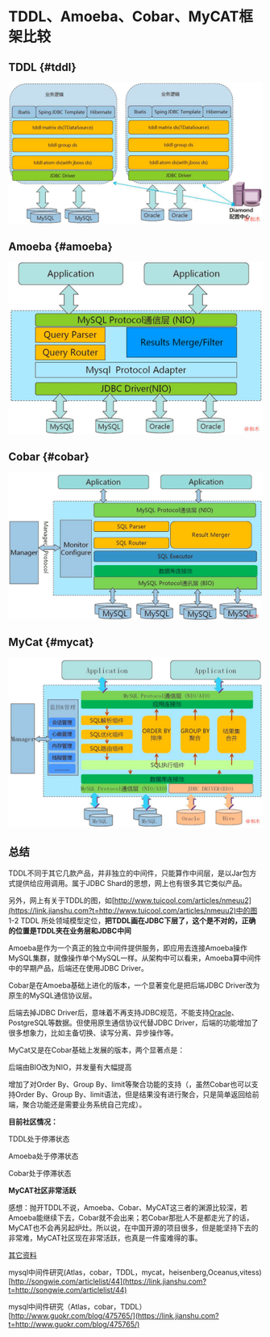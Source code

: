 # TDDL、Amoeba、Cobar、MyCAT框架比较

## TDDL {#tddl}

![](/assets/import-tddl.png)

## Amoeba {#amoeba}

![](/assets/import-amoeba.png)

## Cobar {#cobar}

![](/assets/import-cobar.png)

## MyCat {#mycat}

![](/assets/import-mycat.png)

## 总结

TDDL不同于其它几款产品，并非独立的中间件，只能算作中间层，是以Jar包方式提供给应用调用。属于JDBC Shard的思想，网上也有很多其它类似产品。

另外，网上有关于TDDL的图，如[http://www.tuicool.com/articles/nmeuu2](https://link.jianshu.com?t=http://www.tuicool.com/articles/nmeuu2)中的图 1-2 TDDL 所处领域模型定位，**把TDDL画在JDBC下层了，这个是不对的，正确的位置是TDDL夹在业务层和JDBC中间**

Amoeba是作为一个真正的独立中间件提供服务，即应用去连接Amoeba操作MySQL集群，就像操作单个MySQL一样。从架构中可以看来，Amoeba算中间件中的早期产品，后端还在使用JDBC Driver。

Cobar是在Amoeba基础上进化的版本，一个显著变化是把后端JDBC Driver改为原生的MySQL通信协议层。

后端去掉JDBC Driver后，意味着不再支持JDBC规范，不能支持[Oracle](https://link.jianshu.com?t=http://lib.csdn.net/base/oracle)、PostgreSQL等数据。但使用原生通信协议代替JDBC Driver，后端的功能增加了很多想象力，比如主备切换、读写分离、异步操作等。

MyCat又是在Cobar基础上发展的版本，两个显著点是：

后端由BIO改为NIO，并发量有大幅提高

增加了对Order By、Group By、limit等聚合功能的支持（，虽然Cobar也可以支持Order By、Group By、limit语法，但是结果没有进行聚合，只是简单返回给前端，聚合功能还是需要业务系统自己完成）。

**目前社区情况：**

TDDL处于停滞状态

Amoeba处于停滞状态

Cobar处于停滞状态

**MyCAT社区非常活跃**

感想：抛开TDDL不说，Amoeba、Cobar、MyCAT这三者的渊源比较深，若Amoeba能继续下去，Cobar就不会出来；若Cobar那批人不是都走光了的话，MyCAT也不会再另起炉灶。所以说，在中国开源的项目很多，但是能坚持下去的非常难，MyCAT社区现在非常活跃，也真是一件蛮难得的事。

[其它资料]()

mysql中间件研究\(Atlas，cobar，TDDL，mycat，heisenberg,Oceanus,vitess\)   [http://songwie.com/articlelist/44](https://link.jianshu.com?t=http://songwie.com/articlelist/44)

mysql中间件研究（Atlas，cobar，TDDL）[http://www.guokr.com/blog/475765/](https://link.jianshu.com?t=http://www.guokr.com/blog/475765/)

  










